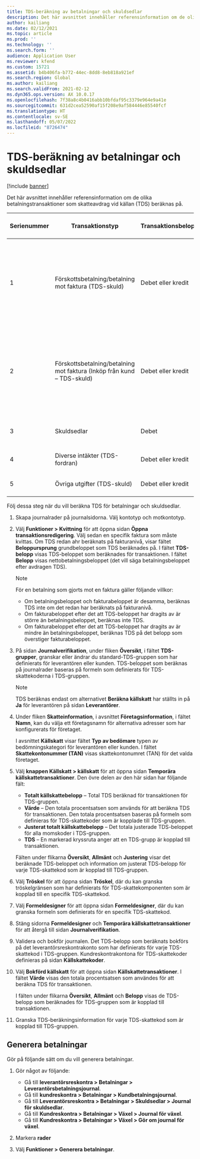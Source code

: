```yaml
---
title: TDS-beräkning av betalningar och skuldsedlar
description: Det här avsnittet innehåller referensinformation om de olika betalningstransaktioner som skatteavdrag vid källan (TDS) beräknas på.
author: kailiang
ms.date: 02/12/2021
ms.topic: article
ms.prod: ''
ms.technology: ''
ms.search.form: ''
audience: Application User
ms.reviewer: kfend
ms.custom: 15721
ms.assetid: b4b406fa-b772-44ec-8dd8-8eb818a921ef
ms.search.region: Global
ms.author: kailiang
ms.search.validFrom: 2021-02-12
ms.dyn365.ops.version: AX 10.0.17
ms.openlocfilehash: 7f38a8c4b0416abb10bfdaf95c3379e964e9a41e
ms.sourcegitcommit: 631d2cea52590af15f208e9af584446e85540fcf
ms.translationtype: HT
ms.contentlocale: sv-SE
ms.lasthandoff: 05/07/2022
ms.locfileid: "8726474"
---
```

# <a name="tds-calculation-on-payments-and-promissory-notes"></a>TDS-beräkning av betalningar och skuldsedlar

[!include [banner](../includes/banner.md)]

Det här avsnittet innehåller referensinformation om de olika betalningstransaktioner som skatteavdrag vid källan (TDS) beräknas på.

| Serienummer | Transaktionstyp | Transaktionsbelopp | Sidnamn och sökväg | Kontotyp och motkontotyp |
|---------------|------------------|--------------------|--------------------|--------------------------------------|
| 1             | Förskottsbetalning/betalning mot faktura (TDS-skuld) | Debet eller kredit | <ul><li>Allmän journal (**Redovisning \> Journalposter \> Allmänna journaler**)</li><li>Fakturajournal (**Leverantörsreskontra \> Fakturor \> Fakturajournal**)</li><li>Betalningsjournal (**Leverantörsreskontra \> Betalningar \> Leverantörsbetalningsjournal**)</li></ul> | Leverantör (Dr.), Bank (Cr.) |
| 2             | Förskottsbetalning/betalning mot faktura (Inköp från kund – TDS-skuld) | Debet eller kredit | <ul><li>Allmän journal (**Redovisning \> Journalposter \> Allmänna journaler**)</li><li>Fakturajournal (**Leverantörsreskontra \> Fakturor \> Fakturajournal**)</li><li>Betalningsjournal (**Leverantörsreskontra \> Betalningar \> Leverantörsbetalningsjournal**)</li></ul> | Kund (Dr.), Bank (Cr.) |
| 3             | Skuldsedlar | Debet | Journal för skuldsedlar (**Leverantörsreskontra \> Betalningar \> Skuldsedlar \> Journal för skuldsedlar**) | Leverantör (Dr.) Redovisning (Cr.) |
| 4             | Diverse intäkter (TDS-fordran) | Debet eller kredit | Allmän journal (**Redovisning \> Journalposter \> Allmänna journaler**) | Bank (Dr.), Redovisning (Cr.) |
| 5             | Övriga utgifter (TDS-skuld) | Debet eller kredit | Allmän journal (**Redovisning \> Journalposter \> Allmänna journaler**) | Bank (Dr.), Redovisning (Cr.) |

Följ dessa steg när du vill beräkna TDS för betalningar och skuldsedlar.

1. Skapa journalrader på journalsidorna. Välj kontotyp och motkontotyp.
2. Välj **Funktioner \> Kvittning** för att öppna sidan **Öppna transaktionsredigering**. Välj sedan en specifik faktura som måste kvittas. Om TDS redan ahr beräknats på fakturanivå, visar fältet **Beloppursprung** grundbeloppet som TDS beräknades på. I fältet **TDS-belopp** visas TDS-beloppet som beräknades för transaktionen. I fältet **Belopp** visas nettobetalningsbeloppet (det vill säga betalningsbeloppet efter avdragen TDS).

    > [!NOTE]
    > För en betalning som gjorts mot en faktura gäller följande villkor:
    >
    > - Om betalningsbeloppet och fakturabeloppet är desamma, beräknas TDS inte om det redan har beräknats på fakturanivå.
    > - Om fakturabeloppet efter det att TDS-beloppet har dragits av är större än betalningsbeloppet, beräknas inte TDS.
    > - Om fakturabeloppet efter det att TDS-beloppet har dragits av är mindre än betalningsbeloppet, beräknas TDS på det belopp som överstiger fakturabeloppet.

3. På sidan **Journalverifikation**, under fliken **Översikt**, i fältet **TDS-grupper**, granskar eller ändrar du standard-TDS-gruppen som har definierats för leverantören eller kunden. TDS-beloppet som beräknas på journalrader baseras på formeln som definierats för TDS-skattekoderna i TDS-gruppen.

    > [!NOTE]
    > TDS beräknas endast om alternativet **Beräkna källskatt** har ställts in på **Ja** för leverantören på sidan **Leverantörer**.

4. Under fliken **Skatteinformation**, i avsnittet **Företagsinformation**, i fältet **Namn**, kan du välja ett företagsnamn för alternativa adresser som har konfigurerats för företaget.

    I avsnittet **Källskatt** visar fältet **Typ av bedömare** typen av bedömningskategori för leverantören eller kunden. I fältet **Skattekontonummer (TAN)** visas skattekontonumret (TAN) för det valda företaget.

5. Välj **knappen Källskatt \> källskatt** för att öppna sidan **Temporära källskattetransaktioner**. Den övre delen av den här sidan har följande fält:

    - **Totalt källskattebelopp** – Total TDS beräknad för transaktionen för TDS-gruppen.
    - **Värde** – Den totala procentsatsen som används för att beräkna TDS för transaktionen. Den totala procentsatsen baseras på formeln som definieras för TDS-skattekoder som är kopplade till TDS-gruppen.
    - **Justerat totalt källskattebelopp** – Det totala justerade TDS-beloppet för alla momskoder i TDS-gruppen.
    - **TDS** – En markerad kryssruta anger att en TDS-grupp är kopplad till transaktionen.

    Fälten under flikarna **Översikt**, **Allmänt** och **Justering** visar det beräknade TDS-beloppet och information om justerat TDS-belopp för varje TDS-skattekod som är kopplad till TDS-gruppen.

6. Välj **Tröskel** för att öppna sidan **Tröskel**, där du kan granska tröskelgränsen som har definierats för TDS-skattekomponenten som är kopplad till en specifik TDS-skattekod.
7. Välj **Formeldesigner** för att öppna sidan **Formeldesigner**, där du kan granska formeln som definierats för en specifik TDS-skattekod.
8. Stäng sidorna **Formeldesigner** och **Temporära källskattetransaktioner** för att återgå till sidan **Journalverifikation**.
9. Validera och bokför journalen. Det TDS-belopp som beräknats bokförs på det leverantörsreskontrakonto som har definierats för varje TDS-skattekod i TDS-gruppen. Kundreskontrakontona för TDS-skattekoder definieras på sidan **Källskattekoder**.
10. Välj **Bokförd källskatt** för att öppna sidan **Källskattetransaktioner**. I fältet **Värde** visas den totala procentsatsen som användes för att beräkna TDS för transaktionen.

    I fälten under flikarna **Översikt**, **Allmänt** och **Belopp** visas de TDS-belopp som beräknades för TDS-gruppen som är kopplad till transaktionen.

11. Granska TDS-beräkningsinformation för varje TDS-skattekod som är kopplad till TDS-gruppen.

## <a name="generate-payments"></a>Generera betalningar

Gör på följande sätt om du vill generera betalningar.

1. Gör något av följande:

    - Gå till **leverantörsreskontra \> Betalningar \> Leverantörsbetalningsjournal**.
    - Gå till **kundreskontra \> Betalningar \> Kundbetalningsjournal**.
    - Gå till **Leverantörsreskontra \> Betalningar \> Skuldsedlar \> Journal för skuldsedlar**.
    - Gå till **Kundreskontra \> Betalningar \> Växel \> Journal för växel**.
    - Gå till **Kundreskontra \> Betalningar \> Växel \> Gör om journal för växel**.

2. Markera **rader**
3. Välj **Funktioner \> Generera betalningar**.
